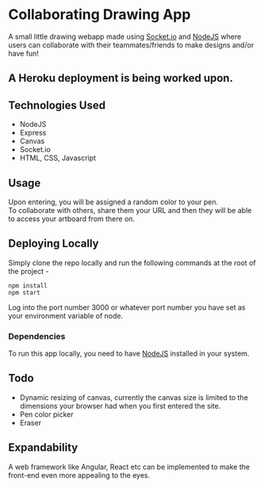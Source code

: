 # Collaborating Drawing App
A small little drawing webapp made using [Socket.io](https://socket.io/) and [NodeJS](https://nodejs.org/en/) where users can collaborate with their teammates/friends to make designs and/or have fun!

## A Heroku deployment is being worked upon.

## Technologies Used
+ NodeJS
+ Express
+ Canvas
+ Socket‎‎‎‎‎‏‏‎‏‏‎&#46;io
+ HTML, CSS, Javascript

## Usage
Upon entering, you will be assigned a random color to your pen. \
To collaborate with others, share them your URL and then they will be able to access your artboard from there on.

## Deploying Locally
Simply clone the repo locally and run the following commands at the root of the project - 
```
npm install
npm start
```
Log into the port number 3000 or whatever port number you have set as your environment variable of node.

### Dependencies
To run this app locally, you need to have [NodeJS](https://nodejs.org/en/) installed in your system.

## Todo
+ Dynamic resizing of canvas, currently the canvas size is limited to the dimensions your browser had when you first entered the site.
+ Pen color picker
+ Eraser

## Expandability
A web framework like Angular, React etc can be implemented to make the front-end even more appealing to the eyes.